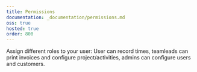```yaml
---
title: Permissions
documentation: _documentation/permissions.md
oss: true
hosted: true
order: 800
---
```


Assign different roles to your user: User can record times, teamleads can print invoices and configure project/activities, admins can configure users and customers.
